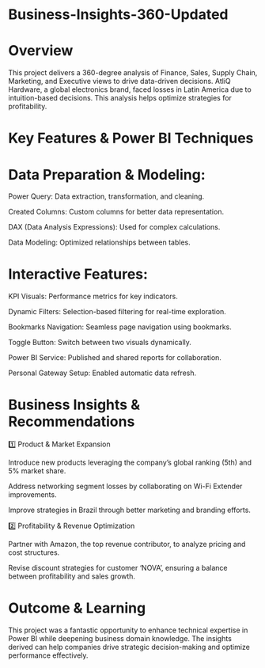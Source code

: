 # Business-Insights-360-Updated


# Overview

This project delivers a 360-degree analysis of Finance, Sales, Supply Chain, Marketing, and Executive views to drive data-driven decisions. AtliQ Hardware, a global electronics brand, faced losses in Latin America due to intuition-based decisions. This analysis helps optimize strategies for profitability.

 # Key Features & Power BI Techniques

 # Data Preparation & Modeling:

Power Query: Data extraction, transformation, and cleaning.

Created Columns: Custom columns for better data representation.

DAX (Data Analysis Expressions): Used for complex calculations.

Data Modeling: Optimized relationships between tables.

 # Interactive Features:

KPI Visuals: Performance metrics for key indicators.

Dynamic Filters: Selection-based filtering for real-time exploration.

Bookmarks Navigation: Seamless page navigation using bookmarks.

Toggle Button: Switch between two visuals dynamically.

Power BI Service: Published and shared reports for collaboration.

Personal Gateway Setup: Enabled automatic data refresh.

 # Business Insights & Recommendations

1️⃣ Product & Market Expansion

Introduce new products leveraging the company’s global ranking (5th) and 5% market share.

Address networking segment losses by collaborating on Wi-Fi Extender improvements.

Improve strategies in Brazil through better marketing and branding efforts.

2️⃣ Profitability & Revenue Optimization

Partner with Amazon, the top revenue contributor, to analyze pricing and cost structures.

Revise discount strategies for customer ‘NOVA’, ensuring a balance between profitability and sales growth.

 # Outcome & Learning

This project was a fantastic opportunity to enhance technical expertise in Power BI while deepening business domain knowledge. The insights derived can help companies drive strategic decision-making and optimize performance effectively.
